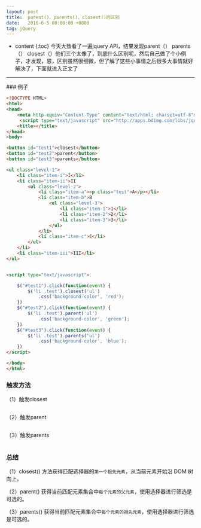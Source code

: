 ```yaml
---
layout: post
title:  parent()、parents()、closest()的区别
date:   2016-6-5 00:00:00 +0800
tag: jQuery
---
```

* content
{:toc}
今天大致看了一遍jquery API，结果发现parent（） parents（） closest（）他们三个太像了，到底什么区别呢，然后自己做了个小例子，才发现，恩，区别虽然很细微，但了解了这些小事情之后很多大事情就好解决了，下面就进入正文了
<!-- more -->

<hr>
### 例子

```html
<!DOCTYPE HTML>
<html>
<head>
    <meta http-equiv="Content-Type" content="text/html; charset=utf-8">
     <script type="text/javascript" src="http://apps.bdimg.com/libs/jquery/2.1.4/jquery.min.js"></script>
    <title></title>
</head>
<body>

<button id="test1">closest</button>
<button id="test2">parent</button>
<button id="test3">parents</button>

<ul class="level-1">
    <li class="item-i">I</li>
    <li class="item-ii">II
        <ul class="level-2">
            <li class="item-a"><p class="test">A</p></li>
            <li class="item-b">B
                <ul class="level-3">
                    <li class="item-1">1</li>
                    <li class="item-2">2</li>
                    <li class="item-3">3</li>
                </ul>
            </li>
            <li class="item-c">C</li>
        </ul>
    </li>
    <li class="item-iii">III</li>
</ul>


<script type="text/javascript">

    $("#test1").click(function(event) {
        $('li .test').closest('ul')
            .css('background-color', 'red');
    })
    $("#test2").click(function(event) {
        $('li .test').parent('ul')
            .css('background-color', 'green');
    })
    $("#test3").click(function(event) {
        $('li .test').parents('ul')
            .css('background-color', 'blue');
    })
</script>

</body>
</html>
``` 

### 触发方法

（1）触发closest

<img src="{{ '/styles/images/jquery/01.jpg' | prepend: site.baseurl }}" alt="" />

（2）触发parent

<img src="{{ '/styles/images/jquery/02.jpg' | prepend: site.baseurl }}" alt="" />

（3）触发parents

<img src="{{ '/styles/images/jquery/03.jpg' | prepend: site.baseurl }}" alt="" />


### 总结

（1）closest() 方法获得匹配选择器的`第一个祖先元素`，从当前元素开始沿 DOM 树向上。

（2）parent() 获得当前匹配元素集合中`每个元素的父元素`，使用选择器进行筛选是可选的。

（3）parents() 获得当前匹配元素集合中`每个元素的祖先元素`，使用选择器进行筛选是可选的。